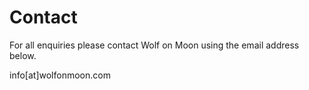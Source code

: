 # Contact

For all enquiries please contact Wolf on Moon using the email address below.

info[at]wolfonmoon.com